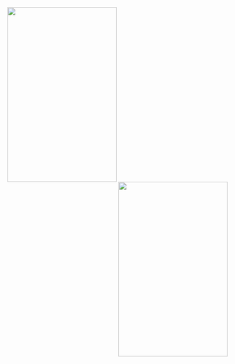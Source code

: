 <img align="left" width="250" height="400" src="https://media.giphy.com/media/fYjDikIeUz0CA/giphy.gif">

<img align="right" width="250" height="400" src="https://media.giphy.com/media/fYjDikIeUz0CA/giphy.gif">
  
  
<!--
**AdamSioud/AdamSioud** is a ✨ _special_ ✨ repository because its `README.md` (this file) appears on your GitHub profile.

Here are some ideas to get you started:

- 🔭 I’m currently working on ...
- 🌱 I’m currently learning ...
- 👯 I’m looking to collaborate on ...
- 🤔 I’m looking for help with ...
- 💬 Ask me about ...
- 📫 How to reach me: ...
- 😄 Pronouns: ...
- ⚡ Fun fact: ...
-->
